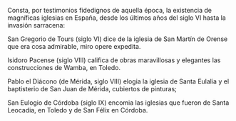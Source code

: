 


Consta, por testimonios fidedignos de aquella época, la existencia de magníficas iglesias en España, desde los últimos años del siglo VI hasta la invasión sarracena:

San Gregorio de Tours (siglo VI) dice de la iglesia de San Martín de Orense que era cosa admirable, miro opere expedita.

Isidoro Pacense (siglo VIII) califica de obras maravillosas y elegantes las construcciones de Wamba, en Toledo.

Pablo el Diácono (de Mérida, siglo VIII) elogia la iglesia de Santa Eulalia y el baptisterio de San Juan de Mérida, cubiertos de pinturas;

San Eulogio de Córdoba (siglo IX) encomia las iglesias que fueron de Santa Leocadia, en Toledo y de San Félix en Córdoba.
